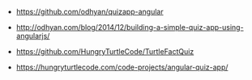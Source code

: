 

- https://github.com/odhyan/quizapp-angular
- http://odhyan.com/blog/2014/12/building-a-simple-quiz-app-using-angularjs/

- https://github.com/HungryTurtleCode/TurtleFactQuiz
- https://hungryturtlecode.com/code-projects/angular-quiz-app/